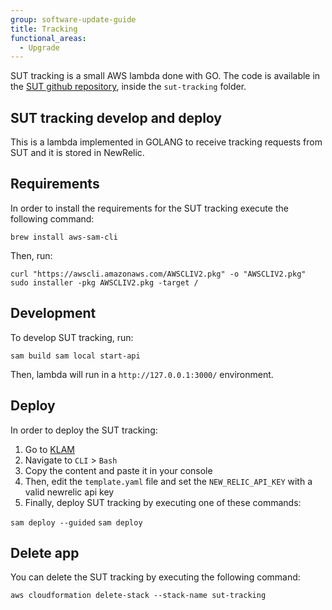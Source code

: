 ```yaml
---
group: software-update-guide
title: Tracking
functional_areas:
  - Upgrade
---
```


SUT tracking is a small AWS lambda done with GO. The code is available in the [SUT github repository](https://github.com/magento-commerce/safe-upgrade-tool), inside the `sut-tracking` folder.

## SUT tracking develop and deploy

This is a lambda implemented in GOLANG to receive tracking requests from SUT and it is stored in NewRelic.

## Requirements

In order to install the requirements for the SUT tracking execute the following command:

`brew install aws-sam-cli`

Then, run:

`curl "https://awscli.amazonaws.com/AWSCLIV2.pkg" -o "AWSCLIV2.pkg" sudo installer -pkg AWSCLIV2.pkg -target /`

## Development

To develop SUT tracking, run:

`sam build sam local start-api`

Then, lambda will run in a `http://127.0.0.1:3000/` environment.

## Deploy

In order to deploy the SUT tracking:

1. Go to [KLAM](https://klam.corp.adobe.com/)
1. Navigate to `CLI` > `Bash`
1. Copy the content and paste it in your console
1. Then, edit the `template.yaml` file and set the `NEW_RELIC_API_KEY` with a valid newrelic api key
1. Finally, deploy SUT tracking by executing one of these commands:

  `sam deploy --guided`
  `sam deploy`

## Delete app

You can delete the SUT tracking by executing the following command:

`aws cloudformation delete-stack --stack-name sut-tracking`
